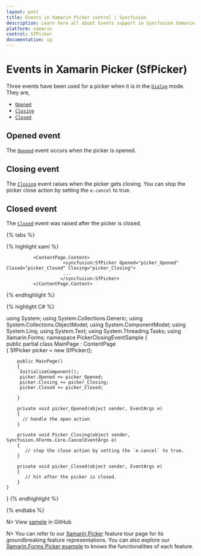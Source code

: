 ```yaml
---
layout: post
title: Events in Xamarin Picker control | Syncfusion
description: Learn here all about Events support in Syncfusion Xamarin Picker (SfPicker) control, its elements and more.
platform: xamarin
control: SfPicker
documentation: ug
---
```


# Events in Xamarin Picker (SfPicker)

Three events have been used for a picker when it is in the [`Dialog`](https://help.syncfusion.com/cr/xamarin/Syncfusion.SfPicker.XForms.PickerMode.html#Syncfusion_SfPicker_XForms_PickerMode_Dialog) mode. They are,

* [`Opened`](https://help.syncfusion.com/cr/xamarin/Syncfusion.SfPicker.XForms.SfPicker.html#Syncfusion_SfPicker_XForms_SfPicker_Opened)
* [`Closing`](https://help.syncfusion.com/cr/xamarin/Syncfusion.SfPicker.XForms.SfPicker.html#Syncfusion_SfPicker_XForms_SfPicker_Closing)
* [`Closed`](https://help.syncfusion.com/cr/xamarin/Syncfusion.SfPicker.XForms.SfPicker.html#Syncfusion_SfPicker_XForms_SfPicker_Closed)

## Opened event

The [`Opened`](https://help.syncfusion.com/cr/xamarin/Syncfusion.SfPicker.XForms.SfPicker.html#Syncfusion_SfPicker_XForms_SfPicker_Opened) event occurs when the picker is opened. 

## Closing event 

The [`Closing`](https://help.syncfusion.com/cr/xamarin/Syncfusion.SfPicker.XForms.SfPicker.html#Syncfusion_SfPicker_XForms_SfPicker_Closing) event raises when the picker gets closing. You can stop the picker close action by setting the `e.cancel` to true.

## Closed event

The [`Closed`](https://help.syncfusion.com/cr/xamarin/Syncfusion.SfPicker.XForms.SfPicker.html#Syncfusion_SfPicker_XForms_SfPicker_Closed) event was raised after the picker is closed.

{% tabs %} 

{% highlight xaml %} 

<?xml version="1.0" encoding="UTF-8"?>
<ContentPage xmlns="http://xamarin.com/schemas/2014/forms"
             xmlns:x="http://schemas.microsoft.com/winfx/2009/xaml"
             xmlns:d="http://xamarin.com/schemas/2014/forms/design"
             xmlns:syncfusion="clr-namespace:Syncfusion.SfPicker.XForms;assembly=Syncfusion.SfPicker.XForms"
             xmlns:mc="http://schemas.openxmlformats.org/markup-compatibility/2006"
             mc:Ignorable="d"
             x:Class="PickerClosingEventSample.MainPage">
             
              <ContentPage.Content>
                         <syncfusion:SfPicker Opened="picker_Opened" Closed="picker_Closed" Closing="picker_Closing">
                         ...
                        </syncfusion:SfPicker>
              </ContentPage.Content>

</ContentPage>

  
{% endhighlight %}

{% highlight C# %} 

using System;
using System.Collections.Generic;
using System.Collections.ObjectModel;
using System.ComponentModel;
using System.Linq;
using System.Text;
using System.Threading.Tasks;
using Xamarin.Forms;
namespace PickerClosingEventSample
  {   
   public partial class MainPage : ContentPage    
    {
        SfPicker picker = new SfPicker();

        public MainPage()
        {
         InitializeComponent();
         picker.Opened += picker_Opened;
         picker.Closing += picker_Closing;
         picker.Closed += picker_Closed;

        }

        private void picker_Opened(object sender, EventArgs e)
        {
          // handle the open action
        }

        private void Picker_Closing(object sender, Syncfusion.XForms.Core.CancelEventArgs e)
        {
           // stop the close action by setting the `e.cancel` to true.
        }

        private void picker_Closed(object sender, EventArgs e)
        {
           // hit after the picker is closed.
        }
    }
}
{% endhighlight %}

{% endtabs %}

N> View [sample](https://github.com/SyncfusionExamples/xamarin-sfpicker-examples)  in GitHub

N> You can refer to our [Xamarin Picker](https://www.syncfusion.com/xamarin-ui-controls/xamarin-picker) feature tour page for its groundbreaking feature representations. You can also explore our [Xamarin.Forms Picker example](https://github.com/syncfusion/xamarin-demos/tree/master/Forms/Picker) to knows the functionalities of each feature.